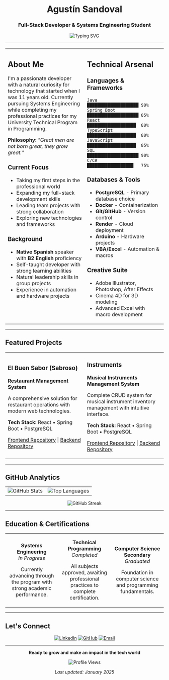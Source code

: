 <div align="center">

# Agustín Sandoval
### Full-Stack Developer & Systems Engineering Student

<img src="https://readme-typing-svg.herokuapp.com?font=Fira+Code&weight=500&size=22&pause=1000&color=2F81F7&center=true&vCenter=true&width=600&height=60&lines=Building+the+future+with+code;Always+learning%2C+always+growing;Great+men+grow+great" alt="Typing SVG" />

---

</div>

<table>
<tr>
<td width="50%" valign="top">

## About Me

I'm a passionate developer with a natural curiosity for technology that started when I was 11 years old. Currently pursuing Systems Engineering while completing my professional practices for my University Technical Program in Programming.

**Philosophy:** *"Great men are not born great, they grow great."*

### Current Focus
- Taking my first steps in the professional world
- Expanding my full-stack development skills
- Leading team projects with strong collaboration
- Exploring new technologies and frameworks

### Background
- **Native Spanish** speaker with **B2 English** proficiency
- Self-taught developer with strong learning abilities
- Natural leadership skills in group projects
- Experience in automation and hardware projects

</td>
<td width="50%" valign="top">

## Technical Arsenal

### Languages & Frameworks
```
Java          ████████████████████ 90%
Spring Boot   ████████████████████ 85%
React         ███████████████████  80%
TypeScript    ███████████████████  80%
JavaScript    ███████████████████  85%
SQL           ████████████████████ 90%
C/C#          ██████████████████   75%
```

### Databases & Tools
- **PostgreSQL** - Primary database choice
- **Docker** - Containerization
- **Git/GitHub** - Version control
- **Render** - Cloud deployment
- **Arduino** - Hardware projects
- **VBA/Excel** - Automation & macros

### Creative Suite
- Adobe Illustrator, Photoshop, After Effects
- Cinema 4D for 3D modeling
- Advanced Excel with macro development

</td>
</tr>
</table>

---

## Featured Projects

<table>
<tr>
<td width="50%">

### El Buen Sabor (Sabroso)
**Restaurant Management System**

A comprehensive solution for restaurant operations with modern web technologies.

**Tech Stack:** React • Spring Boot • PostgreSQL

[Frontend Repository](https://github.com/LeannGimenezz/sabroso-front) | [Backend Repository](https://github.com/LeannGimenezz/sabroso-back)

</td>
<td width="50%">

### Instruments
**Musical Instruments Management System**

Complete CRUD system for musical instrument inventory management with intuitive interface.

**Tech Stack:** React • Spring Boot • PostgreSQL

[Frontend Repository](https://github.com/AgusMS7/instrumentos-frontend) | [Backend Repository](https://github.com/AgusMS7/instrumentos-back-spring)

</td>
</tr>
</table>

---

## GitHub Analytics

<div align="center">
<table>
<tr>
<td>
<img src="https://github-readme-stats.vercel.app/api?username=AgusMS7&show_icons=true&theme=tokyonight&hide_border=true&count_private=true" alt="GitHub Stats" />
</td>
<td>
<img src="https://github-readme-stats.vercel.app/api/top-langs/?username=AgusMS7&layout=compact&theme=tokyonight&hide_border=true" alt="Top Languages" />
</td>
</tr>
</table>

<img src="https://github-readme-streak-stats.herokuapp.com/?user=AgusMS7&theme=tokyonight&hide_border=true" alt="GitHub Streak" />

</div>

---

## Education & Certifications

<table>
<tr>
<td width="33%" align="center">

**Systems Engineering**  
*In Progress*

Currently advancing through the program with strong academic performance.

</td>
<td width="33%" align="center">

**Technical Programming**  
*Completed*

All subjects approved, awaiting professional practices to complete certification.

</td>
<td width="33%" align="center">

**Computer Science Secondary**  
*Graduated*

Foundation in computer science and programming fundamentals.

</td>
</tr>
</table>

---

## Let's Connect

<div align="center">

[![LinkedIn](https://img.shields.io/badge/LinkedIn-0077B5?style=for-the-badge&logo=linkedin&logoColor=white)](https://www.linkedin.com/in/agustín-sandoval-1b6b651b4)
[![GitHub](https://img.shields.io/badge/GitHub-100000?style=for-the-badge&logo=github&logoColor=white)](https://github.com/AgusMS7)
[![Email](https://img.shields.io/badge/Email-D14836?style=for-the-badge&logo=gmail&logoColor=white)](mailto:agustin.matias.sandoval@gmail.com)

</div>

---

<div align="center">

**Ready to grow and make an impact in the tech world**

<img src="https://komarev.com/ghpvc/?username=AgusMS7&color=2F81F7&style=flat-square" alt="Profile Views" />

*Last updated: January 2025*

</div>
